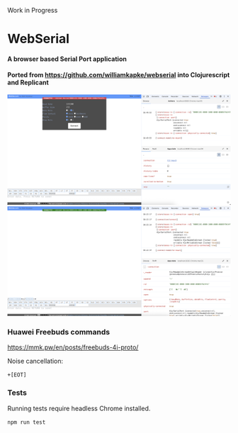 Work in Progress

WebSerial
=========
#### A browser based Serial Port application
#### Ported from https://github.com/williamkapke/webserial into Clojurescript and Replicant

<img src="screenshot-1.png" width="640">
<img src="screenshot-2.png" width="640">

### Huawei Freebuds commands
https://mmk.pw/en/posts/freebuds-4i-proto/

Noise cancellation:
```script
+[EOT]
```

### Tests
Running tests require headless Chrome installed.
```bash
npm run test
```
